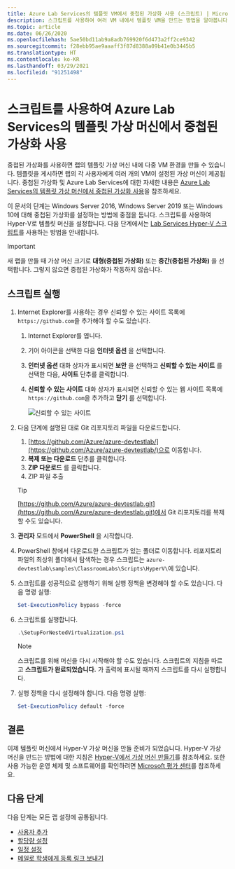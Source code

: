 ```yaml
---
title: Azure Lab Services의 템플릿 VM에서 중첩된 가상화 사용 (스크립트) | Microsoft Docs
description: 스크립트를 사용하여 여러 VM 내에서 템플릿 VM을 만드는 방법을 알아봅니다.  즉, Azure Lab Services의 템플릿 VM에서 중첩된 가상화를 사용하는 방법을 알아봅니다.
ms.topic: article
ms.date: 06/26/2020
ms.openlocfilehash: 5ae50bd11ab9a8adb769920f6d473a2ff2ce9342
ms.sourcegitcommit: f28ebb95ae9aaaff3f87d8388a09b41e0b3445b5
ms.translationtype: HT
ms.contentlocale: ko-KR
ms.lasthandoff: 03/29/2021
ms.locfileid: "91251498"
---
```

# <a name="enable-nested-virtualization-on-a-template-virtual-machine-in-azure-lab-services-using-a-script"></a>스크립트를 사용하여 Azure Lab Services의 템플릿 가상 머신에서 중첩된 가상화 사용

중첩된 가상화를 사용하면 랩의 템플릿 가상 머신 내에 다중 VM 환경을 만들 수 있습니다. 템플릿을 게시하면 랩의 각 사용자에게 여러 개의 VM이 설정된 가상 머신이 제공됩니다.  중첩된 가상화 및 Azure Lab Services에 대한 자세한 내용은 [Azure Lab Services의 템플릿 가상 머신에서 중첩된 가상화 사용](how-to-enable-nested-virtualization-template-vm.md)을 참조하세요.

이 문서의 단계는 Windows Server 2016, Windows Server 2019 또는 Windows 10에 대해 중첩된 가상화를 설정하는 방법에 중점을 둡니다. 스크립트를 사용하여 Hyper-V로 템플릿 머신을 설정합니다.  다음 단계에서는 [Lab Services Hyper-V 스크립트](https://github.com/Azure/azure-devtestlab/tree/master/samples/ClassroomLabs/Scripts/HyperV)를 사용하는 방법을 안내합니다.

>[!IMPORTANT]
>새 랩을 만들 때 가상 머신 크기로 **대형(중첩된 가상화)** 또는 **중간(중첩된 가상화)** 을 선택합니다.  그렇지 않으면 중첩된 가상화가 작동하지 않습니다.  

## <a name="run-script"></a>스크립트 실행

1. Internet Explorer를 사용하는 경우 신뢰할 수 있는 사이트 목록에 `https://github.com`을 추가해야 할 수도 있습니다.
    1. Internet Explorer를 엽니다.
    1. 기어 아이콘을 선택한 다음 **인터넷 옵션** 을 선택합니다.  
    1. **인터넷 옵션** 대화 상자가 표시되면 **보안** 을 선택하고 **신뢰할 수 있는 사이트** 를 선택한 다음, **사이트** 단추를 클릭합니다.
    1. **신뢰할 수 있는 사이트** 대화 상자가 표시되면 신뢰할 수 있는 웹 사이트 목록에 `https://github.com`을 추가하고 **닫기** 를 선택합니다.

        ![신뢰할 수 있는 사이트](./media/how-to-enable-nested-virtualization-template-vm-using-script/trusted-sites-dialog.png)
1. 다음 단계에 설명된 대로 Git 리포지토리 파일을 다운로드합니다.
    1. [https://github.com/Azure/azure-devtestlab/](https://github.com/Azure/azure-devtestlab/)으로 이동합니다.
    1. **복제 또는 다운로드** 단추를 클릭합니다.
    1. **ZIP 다운로드** 를 클릭합니다.
    1. ZIP 파일 추출

    >[!TIP]
    >[https://github.com/Azure/azure-devtestlab.git](https://github.com/Azure/azure-devtestlab.git)에서 Git 리포지토리를 복제할 수도 있습니다.

1. **관리자** 모드에서 **PowerShell** 을 시작합니다.
1. PowerShell 창에서 다운로드한 스크립트가 있는 폴더로 이동합니다. 리포지토리 파일의 최상위 폴더에서 탐색하는 경우 스크립트는 `azure-devtestlab\samples\ClassroomLabs\Scripts\HyperV\`에 있습니다.
1. 스크립트를 성공적으로 실행하기 위해 실행 정책을 변경해야 할 수도 있습니다. 다음 명령 실행:

    ```powershell
    Set-ExecutionPolicy bypass -force
    ```

1. 스크립트를 실행합니다.

    ```powershell
    .\SetupForNestedVirtualization.ps1
    ```

    > [!NOTE]
    > 스크립트를 위해 머신을 다시 시작해야 할 수도 있습니다. 스크립트의 지침을 따르고 **스크립트가 완료되었습니다.** 가 출력에 표시될 때까지 스크립트를 다시 실행합니다.
1. 실행 정책을 다시 설정해야 합니다. 다음 명령 실행:

    ```powershell
    Set-ExecutionPolicy default -force
    ```

## <a name="conclusion"></a>결론

이제 템플릿 머신에서 Hyper-V 가상 머신을 만들 준비가 되었습니다. Hyper-V 가상 머신을 만드는 방법에 대한 지침은 [Hyper-V에서 가상 머신 만들기](/windows-server/virtualization/hyper-v/get-started/create-a-virtual-machine-in-hyper-v)를 참조하세요. 또한 사용 가능한 운영 체제 및 소프트웨어를 확인하려면 [Microsoft 평가 센터](https://www.microsoft.com/evalcenter/)를 참조하세요.  

## <a name="next-steps"></a>다음 단계

다음 단계는 모든 랩 설정에 공통됩니다.

- [사용자 추가](tutorial-setup-classroom-lab.md#add-users-to-the-lab)
- [할당량 설정](how-to-configure-student-usage.md#set-quotas-for-users)
- [일정 설정](tutorial-setup-classroom-lab.md#set-a-schedule-for-the-lab)
- [메일로 학생에게 등록 링크 보내기](how-to-configure-student-usage.md#send-invitations-to-users)